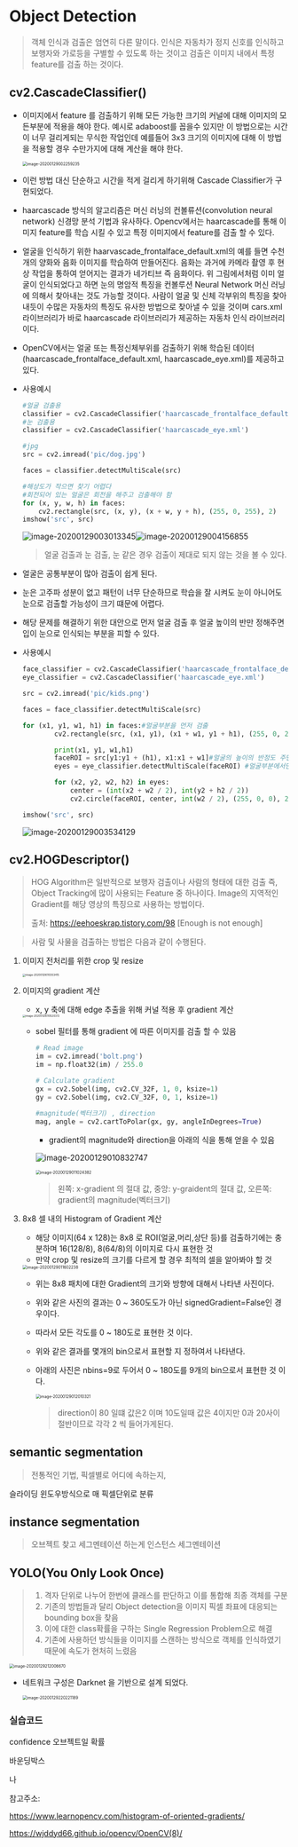 # Object Detection

> 객체 인식과 검출은 엄연히 다른 말이다. 인식은 자동차가 정지 신호를 인식하고 보행자와 가로등을 구별할 수 있도록 하는 것이고 검출은 이미지 내에서 특정 feature를 검출 하는 것이다.





## cv2.CascadeClassifier()

- 이미지에서 feature 를 검출하기 위해 모든 가능한 크기의 커널에 대해 이미지의 모든부분에 적용을 해야 한다. 예시로 adaboost를 꼽을수 있지만 이 방법으로는 시간이 너무 걸리게되는 무식한 작업인데 예를들어 3x3 크기의 이미지에 대해 이 방법을 적용할 경우 수만가지에 대해 계산을 해야 한다.

  <img src="C:/Users/myounghwan/TIL/computer_processing/images/image-20200129002259235.png" alt="image-20200129002259235" style="zoom:50%;" />



- 이런 방법 대신 단순하고 시간을 적게 걸리게 하기위해 Cascade Classifier가 구현되었다. 
- haarcascade 방식의 알고리즘은 머신 러닝의 컨볼류션(convolution neural network) 신경망 분석 기법과 유사하다. Opencv에서는 haarcascade를 통해 이미지 feature를 학습 시킬 수 있고 특정 이미지에서 feature를 검출 할 수 있다. 
- 얼굴을 인식하기 위한 haarvascade_frontalface_default.xml의 예를 들면 수천개의 양화와 음화 이미지를 학습하여 만들어진다. 음화는 과거에 카메라 촬영 후 현상 작업을 통하여 얻어지는 결과가 네가티브 즉 음화이다. 위 그림에서처럼 이미 얼굴이 인식되었다고 하면 눈의 명암적 특징을 컨볼루션 Neural Network 머신 러닝에 의해서 찾아내는 것도 가능할 것이다. 사람이 얼굴 및 신체 각부위의 특징을 찾아내듯이 수많은 자동차의 특징도 유사한 방법으로 찾아낼 수 있을 것이며 cars.xml 라이브러리가 바로 haarcascade 라이브러리가 제공하는 자동차 인식 라이브러리이다.

- OpenCV에서는 얼굴 또는 특정신체부위를 검출하기 위해 학습된 데이터(haarcascade_frontalface_default.xml, haarcascade_eye.xml)를 제공하고 있다.

- 사용예시

  ```python
  #얼굴 검출용
  classifier = cv2.CascadeClassifier('haarcascade_frontalface_default.xml')
  #눈 검출용
  classifier = cv2.CascadeClassifier('haarcascade_eye.xml')
  
  #jpg
  src = cv2.imread('pic/dog.jpg')
  
  faces = classifier.detectMultiScale(src)
  
  #해상도가 작으면 찾기 어렵다
  #회전되어 있는 얼굴은 회전을 해주고 검출해야 함
  for (x, y, w, h) in faces:
      cv2.rectangle(src, (x, y), (x + w, y + h), (255, 0, 255), 2)
  imshow('src', src)    
  ```

  ![image-20200129003013345](images\image-20200129003013345.png)![image-20200129004156855](images\image-20200129004156855.png)

  > 얼굴 검출과 눈 검출, 눈 같은 경우 검출이 제대로 되지 않는 것을 볼 수 있다.

- 얼굴은 공통부분이 많아 검출이 쉽게 된다.

- 눈은 고주파 성분이 없고 패턴이 너무 단순하므로 학습을 잘 시켜도 눈이 아니어도 눈으로 검출할 가능성이 크기 떄문에 어렵다.

- 해당 문제를 해결하기 위한 대안으로 먼저 얼굴 검출 후 얼굴 높이의 반만 정해주면 입이 눈으로 인식되는 부분을 피할 수 있다.

- 사용예시

  ```python
  face_classifier = cv2.CascadeClassifier('haarcascade_frontalface_default.xml')
  eye_classifier = cv2.CascadeClassifier('haarcascade_eye.xml')
  
  src = cv2.imread('pic/kids.png')
  
  faces = face_classifier.detectMultiScale(src)
  
  for (x1, y1, w1, h1) in faces:#얼굴부분을 먼저 검출
          cv2.rectangle(src, (x1, y1), (x1 + w1, y1 + h1), (255, 0, 255), 2)
  
          print(x1, y1, w1,h1)
          faceROI = src[y1:y1 + (h1), x1:x1 + w1]#얼굴의 높이의 반정도 주면 입이 눈으로 인식되는 부분을 피할 수 있따.
          eyes = eye_classifier.detectMultiScale(faceROI) #얼굴부분에서만 눈 체크
  
          for (x2, y2, w2, h2) in eyes:
              center = (int(x2 + w2 / 2), int(y2 + h2 / 2))
              cv2.circle(faceROI, center, int(w2 / 2), (255, 0, 0), 2, cv2.LINE_AA)
  
  imshow('src', src)  
  ```

  ![image-20200129003534129](images\image-20200129003534129.png)

  

  

## cv2.HOGDescriptor()

> HOG Algorithm은 일반적으로 보행자 검출이나 사람의 형태에 대한 검출 즉, Object Tracking에 많이 사용되는 Feature 중 하나이다. Image의 지역적인 Gradient를 해당 영상의 특징으로 사용하는 방법이다. 
>
> 출처: https://eehoeskrap.tistory.com/98 [Enough is not enough]

> 사람 및 사물을 검출하는 방법은 다음과 같이 수행된다.

1. 이미지 전처리를 위한 crop 및 resize 

   <img src="images\image-20200129010353415.png" alt="image-20200129010353415" style="zoom:33%;" />

2. 이미지의 gradient 계산

   - x, y 축에 대해 edge 추출을 위해 커널 적용 후 gradient 계산

   <img src="images\image-20200129010520372.png" alt="image-20200129010520372" style="zoom:33%;" />

   - sobel 필터를 통해 gradient 에 따른 이미지를 검출 할 수 있음

     ```python
     # Read image
     im = cv2.imread('bolt.png')
     im = np.float32(im) / 255.0
      
     # Calculate gradient 
     gx = cv2.Sobel(img, cv2.CV_32F, 1, 0, ksize=1)
     gy = cv2.Sobel(img, cv2.CV_32F, 0, 1, ksize=1)
     
     #magnitude(벡터크기) , direction
     mag, angle = cv2.cartToPolar(gx, gy, angleInDegrees=True)
     ```

     - gradient의 magnitude와 direction을 아래의 식을 통해 얻을 수 있음

     ![image-20200129010832747](images\image-20200129010832747.png)

     <img src="images\image-20200129011024382.png" alt="image-20200129011024382" style="zoom:50%;" />

     > 왼쪽: x-gradient 의 절대 값, 중앙: y-graident의 절대 값,  오른쪽: gradient의 magnitude(벡터크기)

3. 8x8 셀 내의 Histogram of Gradient 계산

   - 해당 이미지(64 x 128)는 8x8 로 ROI(얼굴,머리,상단 등)를 검출하기에는 충분하며 16(128/8), 8(64/8)의 이미지로 다시 표현한 것 
   - 만약 crop 및 resize의 크기를 다르게 할 경우 최적의 셀을 알아봐야 할 것

   <img src="images\image-20200129011602238.png" alt="image-20200129011602238" style="zoom:50%;" />

   - 위는 8x8 패치에 대한 Gradient의 크기와 방향에 대해서 나타낸 사진이다.

   - 위와 같은 사진의 결과는 0 ~ 360도도가 아닌 signedGradient=False인 경우이다.

   - 따라서 모든 각도를 0 ~ 180도로 표현한 것 이다.

   - 위와 같은 결과를 몇개의 bin으로서 표현할 지 정하여서 나타낸다.

   - 아래의 사진은 nbins=9로 두어서 0 ~ 180도를 9개의 bin으로서 표현한 것 이다.

     <img src="images\image-20200129012010321.png" alt="image-20200129012010321" style="zoom:50%;" />

     > direction이 80 일떄 값은2 이며 10도일때 값은 4이지만 0과 20사이 절반이므로 각각 2 씩 들어가게된다.











## semantic segmentation

> 전통적인 기법, 픽셀별로 어디에 속하는지,

슬라이딩 윈도우방식으로 매 픽셀단위로 분류







## instance segmentation

> 오브젝트 찾고 세그멘테이션 하는게 인스턴스 세그멘테이션





## YOLO(You Only Look Once)

> 1. 격자 단위로 나누어 한번에 클래스를 판단하고 이를 통합해 최종 객체를 구분
> 2. 기존의 방법들과 달리 Object detection을 이미지 픽셀 좌표에 대응되는 bounding box을 찾음
> 3. 이에 대한 class확률을 구하는 Single Regression Problem으로 해결
> 4. 기존에 사용하던 방식들을 이미지를 스캔하는 방식으로 객체를 인식하였기 때문에 속도가 현처히 느렸음

<img src="images/image-20200129212006670.png" alt="image-20200129212006670" style="zoom:50%;" />



- 네트워크 구성은 Darknet 을 기반으로 설계 되었다.

  <img src="images/image-20200129220221189.png" alt="image-20200129220221189" style="zoom:50%;" />





### 실습코드











confidence 오브젝트일 확률

바운딩박스

나





참고주소:

https://www.learnopencv.com/histogram-of-oriented-gradients/

https://wjddyd66.github.io/opencv/OpenCV(8)/